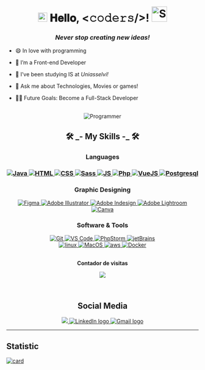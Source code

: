 <!-- Introduction -->

<h1 align="center">
    <img src="https://github.com/JayantGoel001/JayantGoel001/blob/master/GIF/Earth.gif" width="24px" style="max-width:100%;" alt="World"/>
    𝐇𝐞𝐥𝐥𝐨, &lt;𝚌𝚘𝚍𝚎𝚛𝚜/&gt;!
    <img src="https://github.com/JayantGoel001/JayantGoel001/blob/master/GIF/Hi.gif" width="40px" alt="Shake Hand"/>
</h1>

<h3 align="center">
    <i>Never stop creating new ideas!
    </i>
</h3>

<ul>
    <li>
        <p>😄 In love with programming</p>
    </li>
    <li>
        <p>🔭 I’m a Front-end Developer</p>
    </li>
    <li>
        <p>🌱 I’ve been studying IS at <cite>Uniasselvi<cite>!</p>
    </li>
    <li>
        <p>💬 Ask me about Technologies, Movies or games!</p>
    </li>
    <li>
        <p>💪🏼 Future Goals: Become a Full-Stack Developer</p>
    </li>
</ul>
    
<br/>

<div  align="center">
    <img src="https://raw.githubusercontent.com/MicaelliMedeiros/micaellimedeiros/master/image/computer-illustration.png" alt="Programmer"/>
</div>

<h2 align="center">🛠️ _- My Skills -_ 🛠️</h2>

<h3 align="center"> Languages <h3> 

<div align="center">
    <a href="https://www.java.com" target="_blank">
        <img alt="Java" src="https://img.shields.io/badge/Java-yellow?style=for-the-badge&logo=oracle&logoColor=white">
    </a>
    <a href="https://www.w3.org/html/" target="_blank">
        <img alt="HTML" src="https://img.shields.io/badge/HTML5-orange?style=for-the-badge&logo=html5&logoColor=white">
    </a>
    <a href="https://www.w3schools.com/css/" target="_blank">
        <img alt="CSS" src="https://img.shields.io/badge/CSS-blue?style=for-the-badge&logo=css3&logoColor=white">
    </a>
    <a href="https://sass-lang.com" target="_blank">
        <img alt="Sass" src="https://img.shields.io/badge/Scss-purple?style=for-the-badge&logo=sass&logoColor=white">
    </a>
    <a href="https://www.w3schools.com/js/" target="_blank">
        <img alt="JS" src="https://img.shields.io/badge/javascript-yellow?style=for-the-badge&logo=javascript&logoColor=white">
    </a>
    <a href="https://www.php.net/" target="_blank">
        <img alt="Php" src="https://img.shields.io/badge/Php-purple?style=for-the-badge&logo=php&logoColor=white">
    </a>
    <a href="https://www.vuemastery.com/" target="_blank">
        <img alt="VueJS" src="https://img.shields.io/badge/Vue.js-lightgreen?style=for-the-badge&logo=vue.js&logoColor=white">
    </a>
     <a href="https://www.postgresql.org/" target="_blank">
        <img alt="Postgresql" src="https://img.shields.io/badge/Postgresql-purple?style=for-the-badge&logo=postgresql&logoColor=white">
    </a>
</div>

<h3 align="center"> Graphic Designing </h3>
<div align="center">
    <a href="https://www.figma.com">
        <img alt="Figma" src="https://img.shields.io/badge/Figma-gray?style=for-the-badge&logo=figma&logoColor=white">
    </a>
    <a href="https://www.adobe.com/in/products/illustrator.html" target="_blank">
        <img alt="Adobe Illustrator" src="https://img.shields.io/badge/Illustrator-orange?style=for-the-badge&logo=adobeillustrator&logoColor=white">
    </a>
    <a href="https://www.adobe.com/in/products/indesign.html" target="_blank">
        <img alt="Adobe Indesign" src="https://img.shields.io/badge/Photoshop-blue?style=for-the-badge&logo=adobephotoshop&logoColor=white">
    </a>
    <a href="https://www.adobe.com/in/products/photoshop-lightroom.html" target="_blank">
        <img alt="Adobe Lightroom" src="https://img.shields.io/badge/Lightroom-lightblue?style=for-the-badge&logo=adobelightroom&logoColor=white">
    </a>
    <a href="https://www.canva.com/pt_br/">
        <img alt="Canva" src="https://img.shields.io/badge/Canva-white?style=for-the-badge&logo=canva&logoColor=blue">
    </a>
</div>

<h3 align="center"> Software & Tools </h3>

<div align="center">
    <a href="https://www.canva.com/pt_br/">
        <img alt="Git" src="https://img.shields.io/badge/Git-000000?style=for-the-badge&logo=git&logoColor=white">
    </a>
    <a href="https://code.visualstudio.com">
        <img alt="VS Code" src="https://img.shields.io/badge/VSCode-blue?style=for-the-badge&logo=jetbrains&logoColor=white">
    </a>
    <a href="http://www.jetbrains.com/phpstorm/">
        <img alt="PhpStorm" src="https://img.shields.io/badge/PhpStorm-purple?style=for-the-badge&logo=phpstorm&logoColor=white">
    </a>
     <a href="http://www.jetbrains.com">
        <img alt="jetBrains" src="https://img.shields.io/badge/jetbrains-000000?style=for-the-badge&logo=jetbrains&logoColor=white">
    </a>
    <br/>
    <a href="https://elementary.io" target="_blank">
        <img alt="linux" src="https://img.shields.io/badge/Linux-E34F26?style=for-the-badge&logo=linux&logoColor=black">
    </a>
    <a href="https://developer.apple.com/" target="_blank">
        <img alt="MacOS" src="https://img.shields.io/badge/MacOS-F9F9F9?style=for-the-badge&logo=macos&logoColor=black">
    </a>
     <a href="https://aws.amazon.com" target="_blank">
        <img alt="aws" src="https://img.shields.io/badge/Amazon_AWS-232F3E?style=for-the-badge&logo=amazon-aws&logoColor=white">
    </a>
    <a href="https://www.docker.com" target="_blank">
        <img alt="Docker" src="https://img.shields.io/badge/Docker-2496ED?style=for-the-badge&logo=docker&logoColor=white">
    </a>
</div>
    
<br/>
    
<div align="center">
    <p align="centre">
        <b>Contador de visitas</b>
    </p>  
    <p align="center">
        <img align="center" src="https://profile-counter.glitch.me/GabrielGirardi/count.svg"/>
    </p> 
</div>
    
<br/>

<h2 align="center"> Social Media </h2>

<div align="center">
    <a href="https://www.instagram.com/gabriell_girardii/" target="_blank" >
        <img src="https://img.shields.io/badge/-Instagram-blueviolet?style=for-the-badge&logo=instagram&logoColor=white"/>
    </a>
    <a href="www.linkedin.com/in/ggirardii" target="_blank">
        <img src="https://img.shields.io/badge/-LinkedIn-%230077B5?style=for-the-badge&logo=linkedin&logoColor=white" alt="LinkedIn logo"/>
    </a>
    <a href="mailto:gabrielgirardi2811@gmail.com" target="_blank">
        <img src="https://img.shields.io/badge/Gmail-D14836?style=for-the-badge&logo=gmail&logoColor=white" alt="Gmail logo"/>
    </a>
</div>

<hr/>
    
<h2> Statistic </h2>

[![card](https://github-readme-stats.vercel.app/api?username=GabrielGirardi&theme=default)](https://github.com/GabrielGirardi/)
